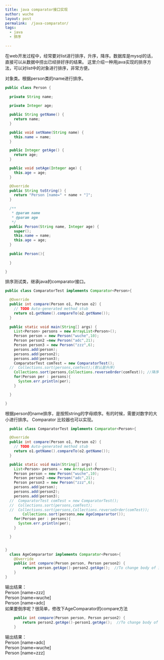 ```yaml
---
title: java comparator接口实现    
author: wuche  
layout: post  
permalink:  /java-comparator/  
tags:  
  - java 
  - 排序 
  
---    
```

在web开发过程中，经常要对list进行排序，升序，降序。数据库是mysql的话，直接可以从数据中捞出已经排好序的结果。
这里介绍一种用java实现的排序方法，可以对list中的对象进行排序，非常方便。  
<!--more-->  
对象类。根据person类的name进行排序。  
```java   
public class Person {
  
  private String name;
  
  private Integer age;

  public String getName() {
    return name;
  }

  public void setName(String name) {
    this.name = name;
  }

  public Integer getAge() {
    return age;
  }

  public void setAge(Integer age) {
    this.age = age;
  }

  @Override
  public String toString() {
    return "Person [name=" + name + "]";
  }

  /**
   * @param name
   * @param age
   */
  public Person(String name, Integer age) {
    super();
    this.name = name;
    this.age = age;
  }
  
  public Person(){
    
  }

}   
```       
排序测试类，继承java的comparator接口。   
```java      
public class ComparatorTest implements Comparator<Person>{

  @Override
  public int compare(Person o1, Person o2) {
    // TODO Auto-generated method stub
    return o1.getName().compareTo(o2.getName());
  }
  
  public static void main(String[] args) {
    List<Person> persons = new ArrayList<Person>();
    Person person = new Person("wuche",10);
    Person person2 =new Person("adc",21);
    Person person3 = new Person("zzz",6);
    persons.add(person);
    persons.add(person2);
    persons.add(person3);
    ComparatorTest comTest = new ComparatorTest();
  //  Collections.sort(persons,comTest);(默认是升序)
    Collections.sort(persons,Collections.reverseOrder(comTest)); //降序，用collections.reverseOrder进行反转
    for(Person per : persons){
      System.err.println(per);  
    }

  }

}  
```  
根据person的name排序，是按照string的字母顺序。有的时候，需要对数字的大小进行排序。  Comparator 比较器也可以实现。  
```java  
  public class ComparatorTest implements Comparator<Person>{

  @Override
  public int compare(Person o1, Person o2) {
    // TODO Auto-generated method stub
    return o1.getName().compareTo(o2.getName());
  }

  public static void main(String[] args) {
    List<Person> persons = new ArrayList<Person>();
    Person person = new Person("wuche",10);
    Person person2 =new Person("adc",21);
    Person person3 = new Person("zzz",6);
    persons.add(person);
    persons.add(person2);
    persons.add(person3);
  //  ComparatorTest comTest = new ComparatorTest();
  //  Collections.sort(persons,comTest);
  //  Collections.sort(persons,Collections.reverseOrder(comTest));
        Collections.sort(persons,new AgeComparartor());
    for(Person per : persons){
      System.err.println(per);
    }

  }


}
  class AgeComparartor implements Comparator<Person>{
    @Override
    public int compare(Person person, Person person2) {
        return person.getAge()-person2.getAge();  //To change body of implemented methods use File | Settings | File Templates.
    }
}  
```   
  输出结果：   
Person [name=zzz]   
Person [name=wuche]  
Person [name=adc]    
如果要倒序呢？很简单，修改下AgeComparator的compare方法  
```java   
    public int compare(Person person, Person person2) {
        return person2.getAge()-person1.getAge();  //To change body of implemented methods use File | Settings | File Templates.
    }  
```  
输出结果：  
Person [name=adc]  
Person [name=wuche]  
Person [name=zzz]  
